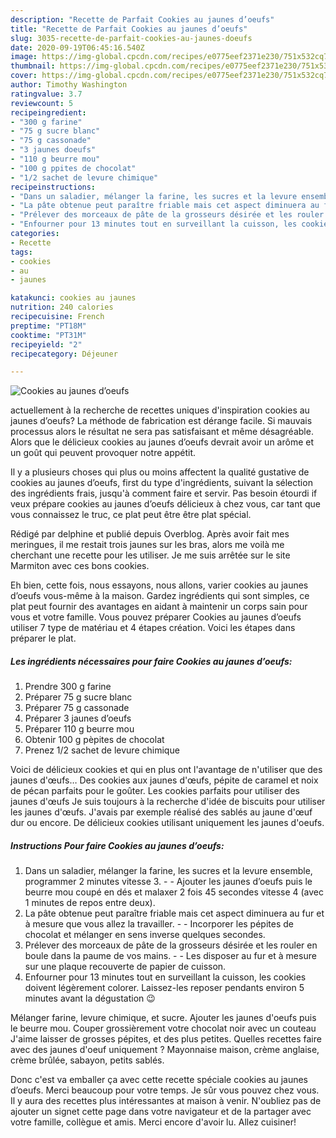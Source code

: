 ```yaml
---
description: "Recette de Parfait Cookies au jaunes d’oeufs"
title: "Recette de Parfait Cookies au jaunes d’oeufs"
slug: 3035-recette-de-parfait-cookies-au-jaunes-doeufs
date: 2020-09-19T06:45:16.540Z
image: https://img-global.cpcdn.com/recipes/e0775eef2371e230/751x532cq70/cookies-au-jaunes-doeufs-photo-principale-de-la-recette.jpg
thumbnail: https://img-global.cpcdn.com/recipes/e0775eef2371e230/751x532cq70/cookies-au-jaunes-doeufs-photo-principale-de-la-recette.jpg
cover: https://img-global.cpcdn.com/recipes/e0775eef2371e230/751x532cq70/cookies-au-jaunes-doeufs-photo-principale-de-la-recette.jpg
author: Timothy Washington
ratingvalue: 3.7
reviewcount: 5
recipeingredient:
- "300 g farine"
- "75 g sucre blanc"
- "75 g cassonade"
- "3 jaunes doeufs"
- "110 g beurre mou"
- "100 g ppites de chocolat"
- "1/2 sachet de levure chimique"
recipeinstructions:
- "Dans un saladier, mélanger la farine, les sucres et la levure ensemble, programmer 2 minutes vitesse 3.  Ajouter les jaunes d’oeufs puis le beurre mou coupé en dés et malaxer 2 fois 45 secondes vitesse 4 (avec 1 minutes de repos entre deux)."
- "La pâte obtenue peut paraître friable mais cet aspect diminuera au fur et à mesure que vous allez la travailler.  Incorporer les pépites de chocolat et mélanger en sens inverse quelques secondes."
- "Prélever des morceaux de pâte de la grosseurs désirée et les rouler en boule dans la paume de vos mains.  Les disposer au fur et à mesure sur une plaque recouverte de papier de cuisson."
- "Enfourner pour 13 minutes tout en surveillant la cuisson, les cookies doivent légèrement colorer. Laissez-les reposer pendants environ 5 minutes avant la dégustation 😉"
categories:
- Recette
tags:
- cookies
- au
- jaunes

katakunci: cookies au jaunes 
nutrition: 240 calories
recipecuisine: French
preptime: "PT18M"
cooktime: "PT31M"
recipeyield: "2"
recipecategory: Déjeuner

---
```



![Cookies au jaunes d’oeufs](https://img-global.cpcdn.com/recipes/e0775eef2371e230/751x532cq70/cookies-au-jaunes-doeufs-photo-principale-de-la-recette.jpg)

actuellement à la recherche de recettes uniques d'inspiration cookies au jaunes d’oeufs? La méthode de fabrication est dérange facile. Si mauvais processus alors le résultat ne sera pas satisfaisant et même désagréable. Alors que le délicieux cookies au jaunes d’oeufs devrait avoir un arôme et un goût qui peuvent provoquer notre appétit.

Il y a plusieurs choses qui plus ou moins affectent la qualité gustative de cookies au jaunes d’oeufs, first du type d'ingrédients, suivant la sélection des ingrédients frais, jusqu'à comment faire et servir. Pas besoin étourdi if veux prépare cookies au jaunes d’oeufs délicieux à chez vous, car tant que vous connaissez le truc, ce plat peut être être plat spécial.

Rédigé par delphine et publié depuis Overblog. Après avoir fait mes meringues, il me restait trois jaunes sur les bras, alors me voilà me cherchant une recette pour les utiliser. Je me suis arrêtée sur le site Marmiton avec ces bons cookies.


Eh bien, cette fois, nous essayons, nous allons, varier cookies au jaunes d’oeufs vous-même à la maison. Gardez ingrédients qui sont simples, ce plat peut fournir des avantages en aidant à maintenir un corps sain pour vous et votre famille. Vous pouvez préparer Cookies au jaunes d’oeufs utiliser 7 type de matériau et 4 étapes création. Voici les étapes dans préparer le plat.

<!--inarticleads1-->

##### Les ingrédients nécessaires pour faire Cookies au jaunes d’oeufs:

1. Prendre 300 g farine
1. Préparer 75 g sucre blanc
1. Préparer 75 g cassonade
1. Préparer 3 jaunes d’oeufs
1. Préparer 110 g beurre mou
1. Obtenir 100 g pèpites de chocolat
1. Prenez 1/2 sachet de levure chimique


Voici de délicieux cookies et qui en plus ont l&#39;avantage de n&#39;utiliser que des jaunes d&#39;œufs… Des cookies aux jaunes d&#39;œufs, pépite de caramel et noix de pécan parfaits pour le goûter. Les cookies parfaits pour utiliser des jaunes d&#39;œufs Je suis toujours à la recherche d&#39;idée de biscuits pour utiliser les jaunes d&#39;œufs. J&#39;avais par exemple réalisé des sablés au jaune d&#39;œuf dur ou encore. De délicieux cookies utilisant uniquement les jaunes d&#39;oeufs. 

<!--inarticleads2-->

##### Instructions Pour faire Cookies au jaunes d’oeufs:

1. Dans un saladier, mélanger la farine, les sucres et la levure ensemble, programmer 2 minutes vitesse 3. -  - Ajouter les jaunes d’oeufs puis le beurre mou coupé en dés et malaxer 2 fois 45 secondes vitesse 4 (avec 1 minutes de repos entre deux).
1. La pâte obtenue peut paraître friable mais cet aspect diminuera au fur et à mesure que vous allez la travailler. -  - Incorporer les pépites de chocolat et mélanger en sens inverse quelques secondes.
1. Prélever des morceaux de pâte de la grosseurs désirée et les rouler en boule dans la paume de vos mains. -  - Les disposer au fur et à mesure sur une plaque recouverte de papier de cuisson.
1. Enfourner pour 13 minutes tout en surveillant la cuisson, les cookies doivent légèrement colorer. Laissez-les reposer pendants environ 5 minutes avant la dégustation 😉


Mélanger farine, levure chimique, et sucre. Ajouter les jaunes d&#39;oeufs puis le beurre mou. Couper grossièrement votre chocolat noir avec un couteau J&#39;aime laisser de grosses pépites, et des plus petites. Quelles recettes faire avec des jaunes d&#39;oeuf uniquement ? Mayonnaise maison, crème anglaise, crème brûlée, sabayon, petits sablés. 


Donc c'est va emballer ça avec cette recette spéciale cookies au jaunes d’oeufs. Merci beaucoup pour votre temps. Je sûr vous pouvez chez vous. Il y aura des recettes plus  intéressantes at maison à venir. N'oubliez pas de ajouter un signet cette page dans votre navigateur et de la partager avec votre famille, collègue et amis. Merci encore d'avoir lu. Allez cuisiner!
